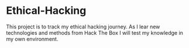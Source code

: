 # Ethical-Hacking
This project is to track my ethical hacking journey. As I lear new technologies and methods from Hack The Box I will test my knowledge in my own environment.
